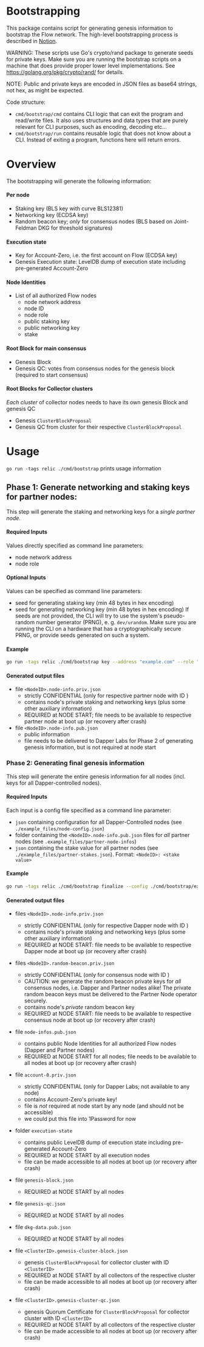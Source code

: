 # Bootstrapping

This package contains script for generating genesis information to bootstrap the Flow network.
The high-level bootstrapping process is described in [Notion](https://www.notion.so/dapperlabs/Flow-Bootstrapping-ce9d227f18a8410dbce74ed7d4ddee27).

WARNING: These scripts use Go's crypto/rand package to generate seeds for private keys. Make sure you are running the bootstrap scripts on a machine that does provide proper lower level implementations. See https://golang.org/pkg/crypto/rand/ for details.

NOTE: Public and private keys are encoded in JSON files as base64 strings, not hex, as might be expected.

Code structure:
* `cmd/bootstrap/cmd` contains CLI logic that can exit the program and read/write files. It also uses structures and data types that are purely relevant for CLI purposes, such as encoding, decoding etc...
* `cmd/bootstrap/run` contains reusable logic that does not know about a CLI. Instead of exiting a program, functions here will return errors.



# Overview

The bootstrapping will generate the following information:

#### Per node
* Staking key (BLS key with curve BLS12381)
* Networking key (ECDSA key)
* Random beacon key; _only_ for consensus nodes (BLS based on Joint-Feldman DKG for threshold signatures)

#### Execution state
* Key for Account-Zero, i.e. the first account on Flow (ECDSA key)
* Genesis Execution state: LevelDB dump of execution state including pre-generated Account-Zero

#### Node Identities
* List of all authorized Flow nodes
  - node network address
  - node ID
  - node role
  - public staking key
  - public networking key
  - stake

#### Root Block for main consensus
* Genesis Block
* Genesis QC: votes from consensus nodes for the genesis block (required to start consensus)


#### Root Blocks for Collector clusters
_Each cluster_ of collector nodes needs to have its own genesis Block and genesis QC
* Genesis `ClusterBlockProposal`
* Genesis QC from cluster for their respective `ClusterBlockProposal`


# Usage

`go run -tags relic ./cmd/bootstrap` prints usage information

## Phase 1: Generate networking and staking keys for partner nodes:

This step will generate the staking and networking keys for a _single partner node_.

#### Required Inputs
Values directly specified as command line parameters:
  - node network address
  - node role

#### Optional Inputs
Values can be specified as command line parameters:
  - seed for generating staking key (min 48 bytes in hex encoding)
  - seed for generating networking key (min 48 bytes in hex encoding)
If seeds are not provided, the CLI will try to use the system's pseudo-random number generator (PRNG), e. g. `dev/urandom`. Make sure you are running the CLI on a hardware that has a cryptographically secure PRNG, or provide seeds generated on such a system.

#### Example
```bash
go run -tags relic ./cmd/bootstrap key --address "example.com" --role "consensus" -o ./bootstrap/partner-node-infos
```

#### Generated output files
* file `<NodeID>.node-info.priv.json`
   - strictly CONFIDENTIAL  (only for respective partner node with ID <NodeID>)
   - contains node's private staking and networking keys (plus some other auxiliary information)
   - REQUIRED at NODE START;
     file needs to be available to respective partner node at boot up (or recovery after crash)
* file `<NodeID>.node-info.pub.json`
   - public information
   - file needs to be delivered to Dapper Labs for Phase 2 of generating genesis information,
     but is not required at node start


### Phase 2: Generating final genesis information

This step will generate the entire genesis information for all nodes (incl. keys for all Dapper-controlled nodes).

#### Required Inputs
Each input is a config file specified as a command line parameter:
* `json` containing configuration for all Dapper-Controlled nodes (see `./example_files/node-config.json`)
* folder containing the `<NodeID>.node-info.pub.json` files for _all_ partner nodes (see `.example_files/partner-node-infos`)
* `json` containing the stake value for all partner nodes (see `./example_files/partner-stakes.json`).
  Format: ```<NodeID>: <stake value>```

#### Example
```bash
go run -tags relic ./cmd/bootstrap finalize --config ./cmd/bootstrap/example_files/node-config.json --partner-dir ./cmd/bootstrap/example_files/partner-node-infos --partner-stakes ./cmd/bootstrap/example_files/partner-stakes.json -o ./bootstrap/genesis-infos
```

#### Generated output files
* files `<NodeID>.node-info.priv.json`
   - strictly CONFIDENTIAL (only for respective Dapper node with ID <NodeID>)
   - contains node's private staking and networking keys (plus some other auxiliary information)
   - REQUIRED at NODE START:
     file needs to be available to respective Dapper node at boot up (or recovery after crash)
* files `<NodeID>.random-beacon.priv.json`
   - strictly CONFIDENTIAL (only for consensus node with ID <NodeID>)
   - CAUTION: we generate the random beacon private keys for _all_ consensus nodes, i.e. Dapper and Partner nodes alike!
     The private random beacon keys must be delivered to the Partner Node operator securely.
   - contains node's _private_ random beacon key
   - REQUIRED at NODE START:
     file needs to be available to respective consensus node at boot up (or recovery after crash)
* file `node-infos.pub.json`
   - contains public Node Identities for all authorized Flow nodes (Dapper and Partner nodes)
   - REQUIRED at NODE START for all nodes;
     file needs to be available to all nodes at boot up (or recovery after crash)


* file `account-0.priv.json`
   - strictly CONFIDENTIAL (only for Dapper Labs; not available to any node)
   - contains Account-Zero's private key!
   - file is _not_ required at node start by any node (and should not be accessible)
   - we could put this file into 1Password for now
* folder `execution-state`
   - contains public LevelDB dump of execution state including pre-generated Account-Zero
   - REQUIRED at NODE START by all execution nodes
   - file can be made accessible to all nodes at boot up (or recovery after crash)
* file `genesis-block.json`
   - REQUIRED at NODE START by all nodes
* file `genesis-qc.json`
   - REQUIRED at NODE START by all nodes
* file `dkg-data.pub.json`
   - REQUIRED at NODE START by all nodes

* file `<ClusterID>.genesis-cluster-block.json`
   - genesis `ClusterBlockProposal` for collector cluster with ID `<ClusterID>`
   - REQUIRED at NODE START by all collectors of the respective cluster
   - file can be made accessible to all nodes at boot up (or recovery after crash)
* file `<ClusterID>.genesis-cluster-qc.json`
   - genesis Quorum Certificate for `ClusterBlockProposal` for collector cluster with ID `<ClusterID>`
   - REQUIRED at NODE START by all collectors of the respective cluster
   - file can be made accessible to all nodes at boot up (or recovery after crash)
